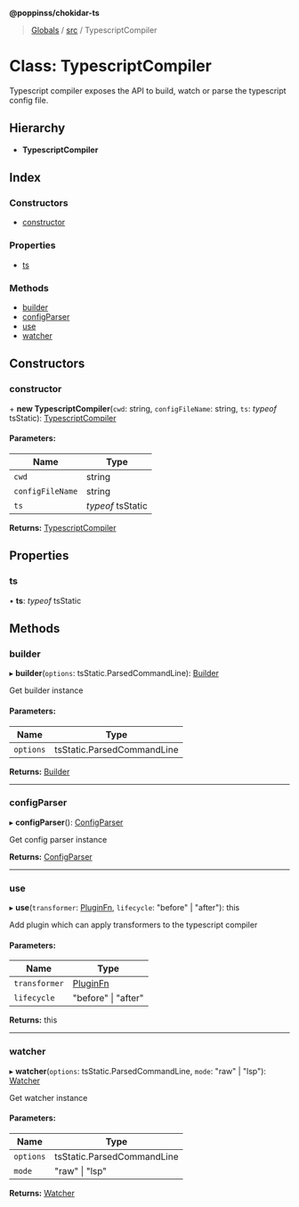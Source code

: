**@poppinss/chokidar-ts**

> [Globals](../README.md) / [src](../modules/src.md) / TypescriptCompiler

# Class: TypescriptCompiler

Typescript compiler exposes the API to build, watch or parse
the typescript config file.

## Hierarchy

* **TypescriptCompiler**

## Index

### Constructors

* [constructor](src.typescriptcompiler.md#constructor)

### Properties

* [ts](src.typescriptcompiler.md#ts)

### Methods

* [builder](src.typescriptcompiler.md#builder)
* [configParser](src.typescriptcompiler.md#configparser)
* [use](src.typescriptcompiler.md#use)
* [watcher](src.typescriptcompiler.md#watcher)

## Constructors

### constructor

\+ **new TypescriptCompiler**(`cwd`: string, `configFileName`: string, `ts`: *typeof* tsStatic): [TypescriptCompiler](src.typescriptcompiler.md)

#### Parameters:

Name | Type |
------ | ------ |
`cwd` | string |
`configFileName` | string |
`ts` | *typeof* tsStatic |

**Returns:** [TypescriptCompiler](src.typescriptcompiler.md)

## Properties

### ts

•  **ts**: *typeof* tsStatic

## Methods

### builder

▸ **builder**(`options`: tsStatic.ParsedCommandLine): [Builder](src.builder.md)

Get builder instance

#### Parameters:

Name | Type |
------ | ------ |
`options` | tsStatic.ParsedCommandLine |

**Returns:** [Builder](src.builder.md)

___

### configParser

▸ **configParser**(): [ConfigParser](src.configparser.md)

Get config parser instance

**Returns:** [ConfigParser](src.configparser.md)

___

### use

▸ **use**(`transformer`: [PluginFn](../modules/src.md#pluginfn), `lifecycle`: \"before\" \| \"after\"): this

Add plugin which can apply transformers to the typescript compiler

#### Parameters:

Name | Type |
------ | ------ |
`transformer` | [PluginFn](../modules/src.md#pluginfn) |
`lifecycle` | \"before\" \| \"after\" |

**Returns:** this

___

### watcher

▸ **watcher**(`options`: tsStatic.ParsedCommandLine, `mode`: \"raw\" \| \"lsp\"): [Watcher](src.watcher.md)

Get watcher instance

#### Parameters:

Name | Type |
------ | ------ |
`options` | tsStatic.ParsedCommandLine |
`mode` | \"raw\" \| \"lsp\" |

**Returns:** [Watcher](src.watcher.md)
